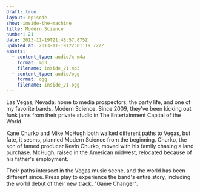 ```yaml
---
draft: true
layout: episode
show: inside-the-machine
title: Modern Science
number: 21
date: 2013-11-19T21:48:57.875Z
updated_at: 2013-11-19T22:01:19.722Z
assets:
  - content_type: audio/x-m4a
    format: mp3
    filename: inside_21.mp3
  - content_type: audio/ogg
    format: ogg
    filename: inside_21.ogg
---
```

Las Vegas, Nevada: home to media prospectors, the party life, and one of my favorite bands, Modern Science. Since 2009, they've been kicking out funk jams from their private studio in The Entertainment Capital of the World.

Kane Churko and Mike McHugh both walked different paths to Vegas, but fate, it seems, planned Modern Science from the beginning. Churko, the son of famed producer Kevin Churko, moved with his family chasing a land purchase. McHugh, raised in the American midwest, relocated because of his father's employment.

Their paths intersect in the Vegas music scene, and the world has been different since. Press play to experience the band's entire story, including the world debut of their new track, "Game Changer".
